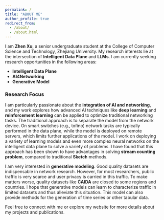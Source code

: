 ```yaml
---
permalink: /
title: "ABOUT ME"
author_profile: true
redirect_from:
  - /about/
  - /about.html
---
```


I am **Zhen Xu**, a senior undergraduate student at the College of Computer Science and Technology, Zhejiang University. My research interests lie at the intersection of **Intelligent Data Plane** and **LLMs**. I am currently seeking research opportunities in the following areas:

- **Intelligent Data Plane**
- **AI4Networking**
- **Generative Model**

### Research Focus

I am particularly passionate about the **integration of AI and networking**, and my work explores how advanced AI techniques like **deep learning** and **reinforcement learning** can be applied to optimize traditional networking tasks. The traditional approach is to separate the model from the network device. On smart switches (e.g., tofino) network tasks are typically performed in the data plane, while the model is deployed on remote servers, which limits further applications of the model. I work on deploying a variety of learning models and even more complex neural networks on the intelligent data plane to solve a variety of problems. I have found that this approach has been shown to have advantages in solving **stream counting problem**, compared to traditional **Sketch** methods.

I am very interested in **generative modeling**. Good quality datasets are indispensable in network research. However, for most researchers, public traffic is very scarce and user privacy is carried in this traffic. To make matters worse, quality datasets like **CAIDA** are closed to some regions and countries. I hope that generative models can learn to characterize traffic in limited datasets and thus alleviate this situation. This model can also provide methods for the generation of time series or other tabular data.



Feel free to connect with me or explore my website for more details about my projects and publications.
